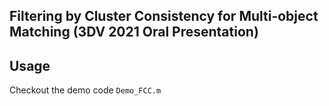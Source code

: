 ## Filtering by Cluster Consistency for Multi-object Matching (3DV 2021 Oral Presentation)

## Usage

Checkout the demo code ``Demo_FCC.m``
